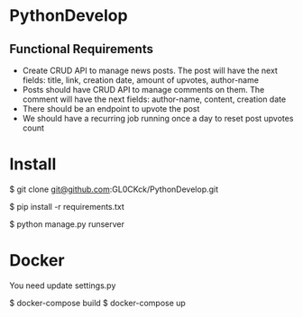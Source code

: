 # PythonDevelop
## **Functional Requirements**

- Create CRUD API to manage news posts. The post will have the next fields: title, link, creation date, amount of upvotes, author-name
- Posts should have CRUD API to manage comments on them. The comment will have the next fields: author-name, content, creation date
- There should be an endpoint to upvote the post
- We should have a recurring job running once a day to reset post upvotes count

# Install #
 $ git clone git@github.com:GL0CKck/PythonDevelop.git

 $ pip install -r requirements.txt 
 
 $ python manage.py runserver 
 
# Docker # 

 You need update settings.py <DATABASE>
 
 $ docker-compose build
 $ docker-compose up